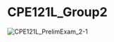 # CPE121L_Group2
![CPE121L_PrelimExam_2-1](https://user-images.githubusercontent.com/101295973/189011426-6b04bc70-c0fc-466a-b8b1-068c4a1ce435.png)
